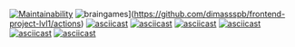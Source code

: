 [![Maintainability](https://api.codeclimate.com/v1/badges/a99a88d28ad37a79dbf6/maintainability)](https://codeclimate.com/github/dimassspb/frontend-project-lvl1/maintainability)
![braingames](https://github.com/dimassspb/frontend-project-lvl1/workflows/braingames/badge.svg)](https://github.com/dimassspb/frontend-project-lvl1/actions)
[![asciicast](https://asciinema.org/a/319686.svg)](https://asciinema.org/a/319686)
[![asciicast](https://asciinema.org/a/OCGl75YRyyVNhcECl0vyidk57.svg)](https://asciinema.org/a/OCGl75YRyyVNhcECl0vyidk57)
[![asciicast](https://asciinema.org/a/MxoMA3pD2E9VHedz2WI6mtD5N.svg)](https://asciinema.org/a/MxoMA3pD2E9VHedz2WI6mtD5N)
[![asciicast](https://asciinema.org/a/qhe4wSWHN3ZHABJYhHgAuayQU.svg)](https://asciinema.org/a/qhe4wSWHN3ZHABJYhHgAuayQU)
[![asciicast](https://asciinema.org/a/hoNFm45FG7T9xipSSu0xDiL35.svg)](https://asciinema.org/a/hoNFm45FG7T9xipSSu0xDiL35)
[![asciicast](https://asciinema.org/a/TQThIxFNUCaqB0MDcstfxCMB2.svg)](https://asciinema.org/a/TQThIxFNUCaqB0MDcstfxCMB2)
